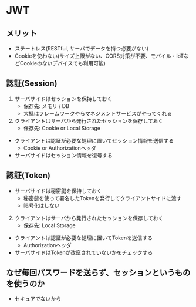 
# JWT

## メリット

 - ステートレス(RESTful, サーバでデータを持つ必要がない)
 - Cookieを使わない(サイズ上限がない、CORS対策が不要、モバイル・IoTなどCookieのないデバイスでも利用可能)

## 認証(Session)

1. サーバサイドはセッションを保持しておく
   - 保存先: メモリ / DB
   - 大抵はフレームワークやらマネジメントサービスがやってくれる
2. クライアントはサーバから発行されたセッションを保存しておく
   - 保存先: Cookie or Local Storage
 - クライアントは認証が必要な処理に置いてセッション情報を送信する
   - Cookie or Authorizationヘッダ
 - サーバサイドはセッション情報を復号する

## 認証(Token)

 - サーバサイドは秘密鍵を保持しておく
   - 秘密鍵を使って署名したTokenを発行してクライアントサイドに渡す
   - 暗号化はしない
2. クライアントはサーバから発行されたセッションを保存しておく
   - 保存先: Local Storage
 - クライアントは認証が必要な処理に置いてTokenを送信する
   - Authorizationヘッダ
 - サーバサイドはTokenが改竄されていないかをチェックする

## なぜ毎回パスワードを送らず、セッションというものを使うのか
 - セキュアでないから

